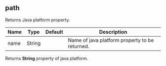 ## path

Returns Java platform property.

 | Name | Type | Default | Description |
 | ---- | ---- | ------- | ----------- |
 | name | String |   | Name of java platform property to be returned. |

Returns __String__ property of java platform.


